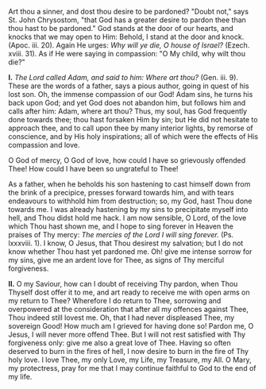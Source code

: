 
Art thou a sinner, and dost thou desire to be pardoned? \"Doubt not,\" says St. John Chrysostom, \"that God has a greater desire to pardon thee than thou hast to be pardoned.\" God stands at the door of our hearts, and knocks that we may open to Him: Behold, I stand at the door and knock. (Apoc. iii. 20). Again He urges: *Why will ye die, O house of Israel?* (Ezech. xviii. 31). As if He were saying in compassion: \"O My child, why wilt thou die?\"

**I\.** *The Lord called Adam, and said to him: Where art thou?* (Gen. iii. 9). These are the words of a father, says a pious author, going in quest of his lost son. Oh, the immense compassion of our God! Adam sins, he turns his back upon God; and yet God does not abandon him, but follows him and calls after him: Adam, where art thou? Thus, my soul, has God frequently done towards thee; thou hast forsaken Him by sin; but He did not hesitate to approach thee, and to call upon thee by many interior lights, by remorse of conscience, and by His holy inspirations; all of which were the effects of His compassion and love.

O God of mercy, O God of love, how could I have so grievously offended Thee! How could I have been so ungrateful to Thee!

As a father, when he beholds his son hastening to cast himself down from the brink of a precipice, presses forward towards him, and with tears endeavours to withhold him from destruction; so, my God, hast Thou done towards me. I was already hastening by my sins to precipitate myself into hell, and Thou didst hold me hack. I am now sensible, O Lord, of the love which Thou hast shown me, and I hope to sing forever in Heaven the praises of Thy mercy: *The mercies of the Lord I will sing forever.* (Ps. lxxxviii. 1). I know, O Jesus, that Thou desirest my salvation; but I do not know whether Thou hast yet pardoned me. Oh! give me intense sorrow for my sins, give me an ardent love for Thee, as signs of Thy merciful forgiveness.

**II\.** O my Saviour, how can I doubt of receiving Thy pardon, when Thou Thyself dost offer it to me, and art ready to receive me with open arms on my return to Thee? Wherefore I do return to Thee, sorrowing and overpowered at the consideration that after all my offences against Thee, Thou indeed still lovest me. Oh, that I had never displeased Thee, my sovereign Good! How much am I grieved for having done so! Pardon me, O Jesus, I will never more offend Thee. But I will not rest satisfied with Thy forgiveness only: give me also a great love of Thee. Having so often deserved to burn in the fires of hell, I now desire to burn in the fire of Thy holy love. I love Thee, my only Love, my Life, my Treasure, my All. O Mary, my protectress, pray for me that I may continue faithful to God to the end of my life.

